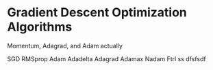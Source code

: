 # Gradient Descent Optimization Algorithms
 Momentum, Adagrad, and Adam actually
 
 SGD
RMSprop
Adam
Adadelta
Adagrad
Adamax
Nadam
Ftrl
ss
dfsfsdf





